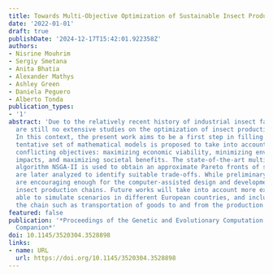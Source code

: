 ```yaml
---
title: Towards Multi-Objective Optimization of Sustainable Insect Production Chains
date: '2022-01-01'
draft: true
publishDate: '2024-12-17T15:42:01.922358Z'
authors:
- Nisrine Mouhrim
- Sergiy Smetana
- Anita Bhatia
- Alexander Mathys
- Ashley Green
- Daniela Peguero
- Alberto Tonda
publication_types:
- '1'
abstract: 'Due to the relatively recent history of industrial insect farming, there
  are still no extensive studies on the optimization of insect production chains.
  In this context, the present work aims to be a first step in filling this gap. A
  tentative set of mathematical models is proposed to take into account three different,
  conflicting objectives: maximizing economic viability, minimizing environmental
  impacts, and maximizing societal benefits. The state-of-the-art multi-objective
  algorithm NSGA-II is used to obtain an approximate Pareto fronts of solutions, that
  are later analyzed to identify suitable trade-offs. While preliminary, the results
  are encouraging enough for the computer-assisted design and development of sustainable
  insect production chains. Future works will take into account more extensive models,
  able to simulate scenarios in different European countries, and include parts of
  the chain such as transportation of goods to and from the production facilities.'
featured: false
publication: '*Proceedings of the Genetic and Evolutionary Computation Conference
  Companion*'
doi: 10.1145/3520304.3528898
links:
- name: URL
  url: https://doi.org/10.1145/3520304.3528898
---
```


